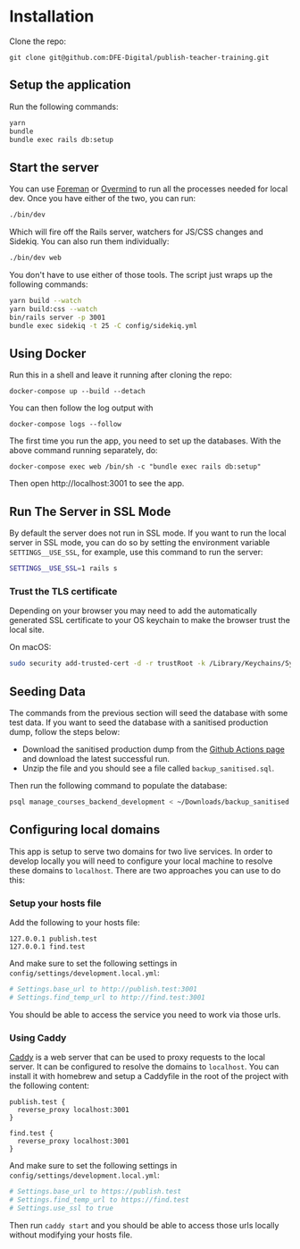 # Installation

Clone the repo:

    git clone git@github.com:DFE-Digital/publish-teacher-training.git


## Setup the application

Run the following commands:

```bash
yarn
bundle
bundle exec rails db:setup
```

## Start the server


You can use [Foreman](https://github.com/ddollar/foreman) or [Overmind](https://github.com/DarthSim/overmind) to run all the processes needed for local dev. Once you have either of the two, you can run:

```bash
./bin/dev
```

Which will fire off the Rails server, watchers for JS/CSS changes and Sidekiq. You can also run them individually:

```bash
./bin/dev web
```

You don't have to use either of those tools. The script just wraps up the following commands:

```bash
yarn build --watch
yarn build:css --watch
bin/rails server -p 3001
bundle exec sidekiq -t 25 -C config/sidekiq.yml
```

## Using Docker

Run this in a shell and leave it running after cloning the repo:

```
docker-compose up --build --detach
```

You can then follow the log output with

```
docker-compose logs --follow
```

The first time you run the app, you need to set up the databases. With the above command running separately, do:

```
docker-compose exec web /bin/sh -c "bundle exec rails db:setup"
```

Then open http://localhost:3001 to see the app.

## Run The Server in SSL Mode

By default the server does not run in SSL mode. If you want to run the local
server in SSL mode, you can do so by setting the environment variable
`SETTINGS__USE_SSL`, for example, use this command to run the server:

```bash
SETTINGS__USE_SSL=1 rails s
```

### Trust the TLS certificate

Depending on your browser you may need to add the automatically generated SSL
certificate to your OS keychain to make the browser trust the local site.

On macOS:

```bash
sudo security add-trusted-cert -d -r trustRoot -k /Library/Keychains/System.keychain config/localhost/https/localhost.crt
```

## Seeding Data

The commands from the previous section will seed the database with some test data. If you want to seed the database with a sanitised production dump, follow the steps below:

- Download the sanitised production dump from the [Github Actions page](https://github.com/DFE-Digital/publish-teacher-training/actions/workflows/database-restore.yml) and download the latest successful run.
- Unzip the file and you should see a file called `backup_sanitised.sql`.

Then run the following command to populate the database:

```bash
psql manage_courses_backend_development < ~/Downloads/backup_sanitised.sql
```

## Configuring local domains

This app is setup to serve two domains for two live services. In order to develop locally you will need to configure your local machine to resolve these domains to `localhost`. There are two approaches you can use to do this:

### Setup your hosts file

Add the following to your hosts file:

```
127.0.0.1 publish.test
127.0.0.1 find.test
```

And make sure to set the following settings in `config/settings/development.local.yml`:

```ruby
# Settings.base_url to http://publish.test:3001
# Settings.find_temp_url to http://find.test:3001
```

You should be able to access the service you need to work via those urls.

### Using Caddy

[Caddy](https://caddyserver.com/) is a web server that can be used to proxy requests to the local server. It can be configured to resolve the domains to `localhost`. You can install it with homebrew and setup a Caddyfile in the root of the project with the following content:

```
publish.test {
  reverse_proxy localhost:3001
}

find.test {
  reverse_proxy localhost:3001
}
```

And make sure to set the following settings in `config/settings/development.local.yml`:

```ruby
# Settings.base_url to https://publish.test
# Settings.find_temp_url to https://find.test
# Settings.use_ssl to true
```

Then run `caddy start` and you should be able to access those urls locally without modifying your hosts file.
